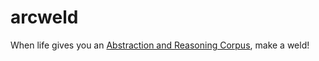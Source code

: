 # arcweld
When life gives you an [Abstraction and Reasoning Corpus](https://github.com/fchollet/ARC), make a weld!
